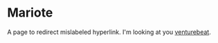 # Mariote

A page to redirect mislabeled hyperlink. I'm looking at you [venturebeat](https://venturebeat.com/2019/11/27/researchers-train-ai-to-map-a-persons-facial-movements-to-any-target-headshot/).

